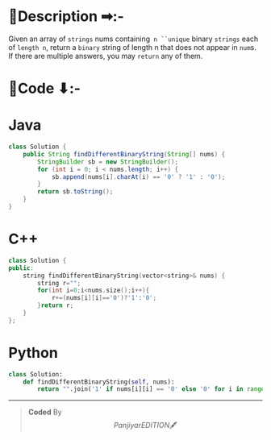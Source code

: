 # 📍Description ➡:-
<!-- Describe your first thoughts on how to solve this problem. -->
Given an array of `strings` nums containing` n ``unique` binary `strings` each of `length n`, return a `binary` string of length n that does not appear in `num`s. If there are multiple answers, you may `return` any of them.


# 📝Code ⬇:-



# Java
```java []
class Solution {
    public String findDifferentBinaryString(String[] nums) {
        StringBuilder sb = new StringBuilder();
        for (int i = 0; i < nums.length; i++) {
            sb.append(nums[i].charAt(i) == '0' ? '1' : '0');
        }
        return sb.toString();
    }
}

```

# C++
``` cpp []
class Solution {
public:
    string findDifferentBinaryString(vector<string>& nums) {
        string r="";
        for(int i=0;i<nums.size();i++){
            r+=(nums[i][i]=='0')?'1':'0';
        }return r;
    }
};
```

# Python
``` python []
class Solution:
    def findDifferentBinaryString(self, nums):
        return "".join('1' if nums[i][i] == '0' else '0' for i in range(len(nums)))    
```

---

>    **Coded** By $$Panjiyar EDITION 🖋  $$

               
